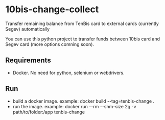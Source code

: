 # 10bis-change-collect
Transfer remaining balance from TenBis card to external cards (currently Segev) automatically 

You can use this python project to transfer funds between 10bis card and Segev card (more options comning soon).


## Requirements

* Docker. No need for python, selenium or webdrivers.

## Run

* build a docker image. example: docker build --tag=tenbis-change .
* run the image. example: docker run --rm --shm-size 2g -v path/to/folder:/app  tenbis-change
